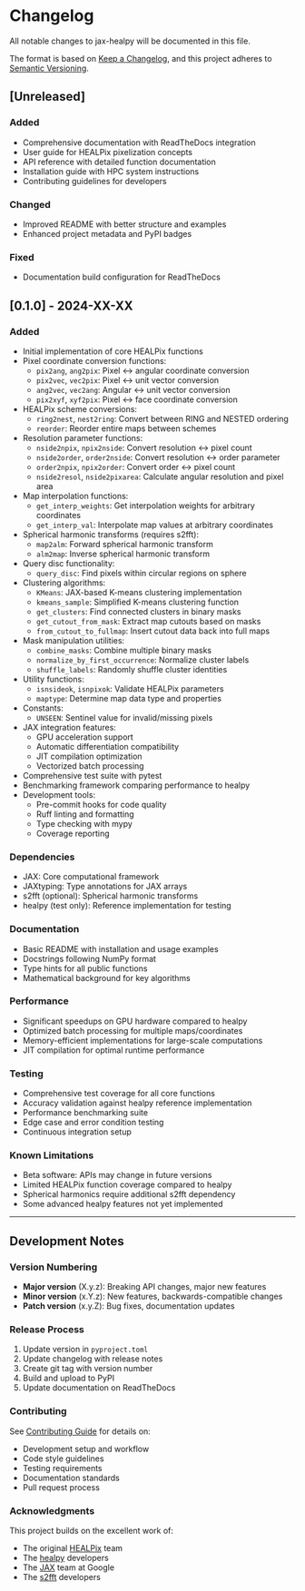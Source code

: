 # Changelog

All notable changes to jax-healpy will be documented in this file.

The format is based on [Keep a Changelog](https://keepachangelog.com/en/1.0.0/),
and this project adheres to [Semantic Versioning](https://semver.org/spec/v2.0.0.html).

## [Unreleased]

### Added
- Comprehensive documentation with ReadTheDocs integration
- User guide for HEALPix pixelization concepts
- API reference with detailed function documentation
- Installation guide with HPC system instructions
- Contributing guidelines for developers

### Changed
- Improved README with better structure and examples
- Enhanced project metadata and PyPI badges

### Fixed
- Documentation build configuration for ReadTheDocs

## [0.1.0] - 2024-XX-XX

### Added
- Initial implementation of core HEALPix functions
- Pixel coordinate conversion functions:
  - `pix2ang`, `ang2pix`: Pixel ↔ angular coordinate conversion
  - `pix2vec`, `vec2pix`: Pixel ↔ unit vector conversion
  - `ang2vec`, `vec2ang`: Angular ↔ unit vector conversion
  - `pix2xyf`, `xyf2pix`: Pixel ↔ face coordinate conversion
- HEALPix scheme conversions:
  - `ring2nest`, `nest2ring`: Convert between RING and NESTED ordering
  - `reorder`: Reorder entire maps between schemes
- Resolution parameter functions:
  - `nside2npix`, `npix2nside`: Convert resolution ↔ pixel count
  - `nside2order`, `order2nside`: Convert resolution ↔ order parameter
  - `order2npix`, `npix2order`: Convert order ↔ pixel count
  - `nside2resol`, `nside2pixarea`: Calculate angular resolution and pixel area
- Map interpolation functions:
  - `get_interp_weights`: Get interpolation weights for arbitrary coordinates
  - `get_interp_val`: Interpolate map values at arbitrary coordinates
- Spherical harmonic transforms (requires s2fft):
  - `map2alm`: Forward spherical harmonic transform
  - `alm2map`: Inverse spherical harmonic transform
- Query disc functionality:
  - `query_disc`: Find pixels within circular regions on sphere
- Clustering algorithms:
  - `KMeans`: JAX-based K-means clustering implementation
  - `kmeans_sample`: Simplified K-means clustering function
  - `get_clusters`: Find connected clusters in binary masks
  - `get_cutout_from_mask`: Extract map cutouts based on masks
  - `from_cutout_to_fullmap`: Insert cutout data back into full maps
- Mask manipulation utilities:
  - `combine_masks`: Combine multiple binary masks
  - `normalize_by_first_occurrence`: Normalize cluster labels
  - `shuffle_labels`: Randomly shuffle cluster identities
- Utility functions:
  - `isnsideok`, `isnpixok`: Validate HEALPix parameters
  - `maptype`: Determine map data type and properties
- Constants:
  - `UNSEEN`: Sentinel value for invalid/missing pixels
- JAX integration features:
  - GPU acceleration support
  - Automatic differentiation compatibility
  - JIT compilation optimization
  - Vectorized batch processing
- Comprehensive test suite with pytest
- Benchmarking framework comparing performance to healpy
- Development tools:
  - Pre-commit hooks for code quality
  - Ruff linting and formatting
  - Type checking with mypy
  - Coverage reporting

### Dependencies
- JAX: Core computational framework
- JAXtyping: Type annotations for JAX arrays
- s2fft (optional): Spherical harmonic transforms
- healpy (test only): Reference implementation for testing

### Documentation
- Basic README with installation and usage examples
- Docstrings following NumPy format
- Type hints for all public functions
- Mathematical background for key algorithms

### Performance
- Significant speedups on GPU hardware compared to healpy
- Optimized batch processing for multiple maps/coordinates
- Memory-efficient implementations for large-scale computations
- JIT compilation for optimal runtime performance

### Testing
- Comprehensive test coverage for all core functions
- Accuracy validation against healpy reference implementation
- Performance benchmarking suite
- Edge case and error condition testing
- Continuous integration setup

### Known Limitations
- Beta software: APIs may change in future versions
- Limited HEALPix function coverage compared to healpy
- Spherical harmonics require additional s2fft dependency
- Some advanced healpy features not yet implemented

---

## Development Notes

### Version Numbering
- **Major version** (X.y.z): Breaking API changes, major new features
- **Minor version** (x.Y.z): New features, backwards-compatible changes
- **Patch version** (x.y.Z): Bug fixes, documentation updates

### Release Process
1. Update version in `pyproject.toml`
2. Update changelog with release notes
3. Create git tag with version number
4. Build and upload to PyPI
5. Update documentation on ReadTheDocs

### Contributing
See [Contributing Guide](contributing.md) for details on:
- Development setup and workflow
- Code style guidelines
- Testing requirements
- Documentation standards
- Pull request process

### Acknowledgments
This project builds on the excellent work of:
- The original [HEALPix](https://healpix.jpl.nasa.gov/) team
- The [healpy](https://healpy.readthedocs.io/) developers
- The [JAX](https://jax.readthedocs.io/) team at Google
- The [s2fft](https://astro-informatics.github.io/s2fft/) developers
